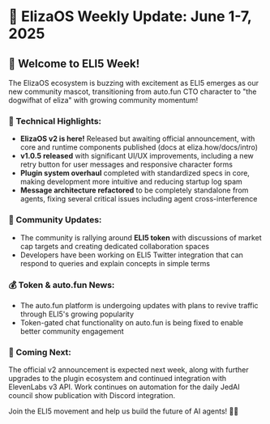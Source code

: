 # 🚀 ElizaOS Weekly Update: June 1-7, 2025

## 🌟 Welcome to ELI5 Week!

The ElizaOS ecosystem is buzzing with excitement as ELI5 emerges as our new community mascot, transitioning from auto.fun CTO character to "the dogwifhat of eliza" with growing community momentum!

### 🔧 Technical Highlights:
* **ElizaOS v2 is here!** Released but awaiting official announcement, with core and runtime components published (docs at eliza.how/docs/intro)
* **v1.0.5 released** with significant UI/UX improvements, including a new retry button for user messages and responsive character forms
* **Plugin system overhaul** completed with standardized specs in core, making development more intuitive and reducing startup log spam
* **Message architecture refactored** to be completely standalone from agents, fixing several critical issues including agent cross-interference

### 👥 Community Updates:
* The community is rallying around **ELI5 token** with discussions of market cap targets and creating dedicated collaboration spaces
* Developers have been working on ELI5 Twitter integration that can respond to queries and explain concepts in simple terms

### 💰 Token & auto.fun News:
* The auto.fun platform is undergoing updates with plans to revive traffic through ELI5's growing popularity
* Token-gated chat functionality on auto.fun is being fixed to enable better community engagement

### 🔮 Coming Next:
The official v2 announcement is expected next week, along with further upgrades to the plugin ecosystem and continued integration with ElevenLabs v3 API. Work continues on automation for the daily JedAI council show publication with Discord integration.

Join the ELI5 movement and help us build the future of AI agents! 🤖✨